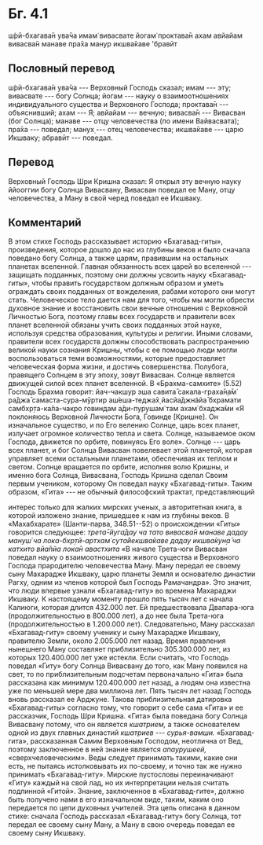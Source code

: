 # Бг. 4.1

ш́рӣ-бхагава̄н ува̄ча имам̇ вивасвате йогам̇ проктава̄н ахам авйайам вивасва̄н
манаве пра̄ха манур икшва̄каве 'бравӣт

## Пословный перевод

ш́рӣ-бхагава̄н ува̄ча --- Верховный Господь сказал; имам --- эту; вивасвате
--- богу Солнца; йогам --- науку о взаимоотношениях индивидуального
существа и Верховного Господа; проктава̄н --- объяснивший; ахам --- Я;
авйайам --- вечную; вивасва̄н --- Вивасван (бог Солнца); манаве --- отцу
человечества (по имени Вайвасвата); пра̄ха --- поведал; манух̣ --- отец
человечества; икшва̄каве --- царю Икшваку; абравӣт --- поведал.

## Перевод

Верховный Господь Шри Кришна сказал: Я открыл эту вечную науку ййооггии
богу Солнца Вивасвану, Вивасван поведал ее Ману, отцу человечества, а
Ману в свой черед поведал ее Икшваку.

## Комментарий

В этом стихе Господь рассказывает историю «Бхагавад-гиты», произведения,
которое дошло до нас из глубины веков и было сначала поведано богу
Солнца, а также царям, правившим на остальных планетах вселенной.
Главная обязанность всех царей во вселенной --- защищать подданных,
поэтому они должны усвоить науку «Бхагавад-гиты», чтобы править
государством должным образом и уметь ограждать своих подданных от
вожделения, рабами которого они могут стать. Человеческое тело дается
нам для того, чтобы мы могли обрести духовное знание и восстановить свои
вечные отношения с Верховной Личностью Бога, поэтому главы всех
государств и правители всех планет вселенной обязаны учить своих
подданных этой науке, используя средства образования, культуры и
религии. Иными словами, правители всех государств должны способствовать
распространению великой науки сознания Кришны, чтобы с ее помощью люди
могли воспользоваться теми возможностями, которые предоставляет
человеческая форма жизни, и достичь совершенства. Полубога, правящего
Солнцем в эту эпоху, зовут Вивасван. Солнце является движущей силой всех
планет вселенной. В «Брахма-самхите» (5.52) Господь Брахма говорит:
йач-чакшур эша савита̄ сакала-граха̄н̣а̄м̇ ра̄джа̄ самаста-сура-мӯртир
аш́еша-теджа̄х̣ йасйа̄джн̃айа̄ бхрамати самбхр̣та-ка̄ла-чакро говиндам
а̄ди-пурушам̇ там ахам̇ бхаджа̄ми «Я поклоняюсь Верховной Личности Бога,
Говинде \[Кришне\]. Он изначальное существо, и по Его велению Солнце,
царь всех планет, излучает огромное количество тепла и света. Солнце,
называемое оком Господа, движется по орбите, повинуясь Его воле». Солнце
--- царь всех планет, и бог Солнца Вивасван повелевает этой планетой,
которая управляет всеми остальными планетами, обеспечивая их теплом и
светом. Солнце вращается по орбите, исполняя волю Кришны, и именно бога
Солнца, Вивасвана, Господь Кришна сделал Своим первым учеником, которому
Он поведал науку «Бхагавад-гиты». Таким образом, «Гита» --- не обычный
философский трактат, представляющий

интерес только для жалких мирских ученых, а авторитетная книга, в
которой изложено знание, пришедшее к нам из глубины веков. В
«Махабхарате» (Шанти-парва, 348.51--52) о происхождении «Гиты» говорится
следующее: *трета̄-йуга̄дау ча тато вивасва̄н манаве дадау мануш́ ча
лока-бхр̣тй-артхам̇ сута̄йекшва̄каве дадау икшва̄кун̣а̄ ча катхито вйа̄пйа лока̄н
авастхита* «В начале Трета-юги Вивасван поведал науку о взаимоотношениях
живого существа и Верховного Господа прародителю человечества Ману. Ману
передал ее своему сыну Махарадже Икшваку, царю планеты Земля и
основателю династии Рагху, одним из членов которой был Господь
Рамачандра». Это значит, что люди впервые узнали «Бхагавад-гиту» во
времена Махараджи Икшваку. К настоящему моменту прошло пять тысяч лет с
начала Калиюги, которая длится 432.000 лет. Ей предшествовала
Двапара-юга (продолжительностью в 800.000 лет), а до нее была Трета-юга
(продолжительностью в 1.200.000 лет). Следовательно, Ману рассказал
«Бхагавад-гиту» своему ученику и сыну Махарадже Икшваку, правителю
Земли, около 2.005.000 лет назад. Время правления нынешнего Ману
составляет приблизительно 305.300.000 лет, из которых 120.400.000 лет
уже истекли. Если считать, что Господь поведал «Гиту» богу Солнца
Вивасвану до того, как Ману появился на свет, то по приблизительным
подсчетам первоначально «Гита» была рассказана как минимум 120.400.000
лет назад, а людям она известна уже по меньшей мере два миллиона лет.
Пять тысяч лет назад Господь вновь рассказал ее Арджуне. Такова
приблизительная датировка «Бхагавад-гиты» согласно тому, что говорит о
себе сама «Гита» и ее рассказчик, Господь Шри Кришна. «Гита» была
поведана богу Солнца Вивасвану потому, что он является *кшатрием,* а
также основателем одной из двух главных династий *кшатриев* ---
*сурья-вамши.* «Бхагавад-гита», рассказанная Самим Верховным Господом,
неотлична от Вед, поэтому заключенное в ней знание является
*апаурушеей,* «сверхчеловеческим». Веды следует принимать такими, какие
они есть, не пытаясь истолковывать их по-своему, и точно так же нужно
принимать «Бхагавад-гиту». Мирские пустословы переиначивают «Гиту»
каждый на свой лад, но их интерпретации нельзя считать подлинной
«Гитой». Знание, заключенное в «Бхагавад-гите», должно быть получено
нами в его изначальном виде, таким, каким оно передается по цепи
духовных учителей. Эта цепь описана в данном стихе: сначала Господь
рассказал «Бхагавад-гиту» богу Солнца, тот передал ее своему сыну Ману,
а Ману в свою очередь поведал ее своему сыну Икшваку.
